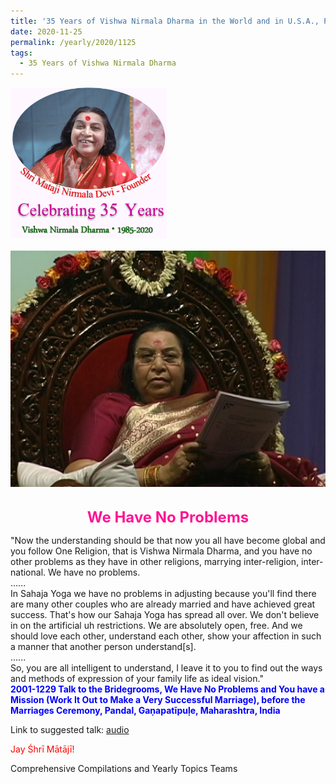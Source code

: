 ```yaml
---
title: '35 Years of Vishwa Nirmala Dharma in the World and in U.S.A., Post 19'
date: 2020-11-25
permalink: /yearly/2020/1125
tags:
  - 35 Years of Vishwa Nirmala Dharma
---
```


<div style="text-align: left"><img src="/images/Celebrating35YearsVishwaNirmalaDharma.png" width="250" /></div><br>

<div style="text-align: center"><img src="/images/image561.tiff" /></div>

<br>
<p style="color:DeepPink; text-align:center">
<font size="+2"><b>We Have No Problems</b><br></font>
</p>

<p>
"Now the understanding should be that now you all have become global and you follow One Religion, that is Vishwa Nirmala Dharma, and you have no other problems as they have in other religions, marrying inter-religion, inter-national. We have no problems.<br>
......<br>
In Sahaja Yoga we have no problems in adjusting because you'll find there are many other couples who are already married and have achieved great success. That's how our Sahaja Yoga has spread all over. We don't believe in on the artificial uh restrictions. We are absolutely open, free. And we should love each other, understand each other, show your affection in such a manner that another person understand[s].<br>
......<br>
So, you are all intelligent to understand, I leave it to you to find out the ways and methods of expression of your family life as ideal vision."<br>
<font color="blue"><b>2001-1229 Talk to the Bridegrooms, We Have No Problems and You have a Mission (Work It Out to Make a Very Successful Marriage), before the Marriages Ceremony, Pandal, Gaṇapatīpuḷe, Maharashtra, India</b></font><br>
</p>

Link to suggested talk: <a href="https://soundcloud.com/nirmala-vidya-portal/011229-marriages-ganapatipule"> audio</a><br>

<p style="color:red;">Jay Śhrī Mātājī!<br></p>

Comprehensive Compilations and Yearly Topics Teams